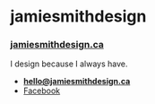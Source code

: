 # jamiesmithdesign

### [jamiesmithdesign.ca](https://jamiesmithdesign.ca)

I design because I always have.

- **[hello@jamiesmithdesign.ca](mailto:jamiesmithdesign.ca)**
- [Facebook](https://www.facebook.com/onlytumbleweeddesign?ref=bookmarks)